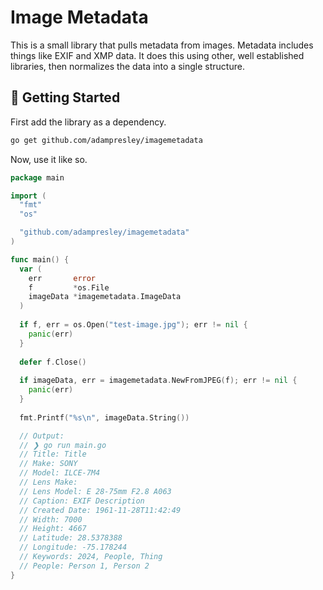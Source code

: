 # Image Metadata

This is a small library that pulls metadata from images. Metadata includes things like EXIF and XMP data. It does this using other, well established libraries, then normalizes the data into a single structure.

## 🚀 Getting Started

First add the library as a dependency.

```bash
go get github.com/adampresley/imagemetadata
```

Now, use it like so.

```go
package main

import (
  "fmt"
  "os"

  "github.com/adampresley/imagemetadata"
)

func main() {
  var (
    err       error
    f         *os.File
    imageData *imagemetadata.ImageData
  )
 
  if f, err = os.Open("test-image.jpg"); err != nil {
    panic(err)
  }
 
  defer f.Close()
 
  if imageData, err = imagemetadata.NewFromJPEG(f); err != nil {
    panic(err)
  }
 
  fmt.Printf("%s\n", imageData.String())

  // Output:
  // ❯ go run main.go
  // Title: Title
  // Make: SONY
  // Model: ILCE-7M4
  // Lens Make:
  // Lens Model: E 28-75mm F2.8 A063
  // Caption: EXIF Description
  // Created Date: 1961-11-28T11:42:49
  // Width: 7000
  // Height: 4667
  // Latitude: 28.5378388
  // Longitude: -75.178244
  // Keywords: 2024, People, Thing
  // People: Person 1, Person 2
}
```
